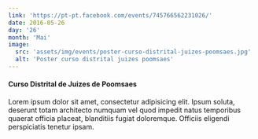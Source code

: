 ```yaml
---
link: 'https://pt-pt.facebook.com/events/745766562231026/'
date: 2016-05-26
day: '26'
month: 'Mai'
image:
  src: 'assets/img/events/poster-curso-distrital-juizes-poomsaes.jpg'
  alt: 'Poster curso distrital juizes poomsaes'
---
```


#### Curso Distrital de Juizes de Poomsaes

Lorem ipsum dolor sit amet, consectetur adipisicing elit. Ipsum soluta, deserunt totam architecto numquam vel quod impedit natus temporibus quaerat officia placeat, blanditiis fugiat doloremque. Officiis eligendi perspiciatis tenetur ipsam.
